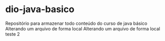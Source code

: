 # dio-java-basico
Repositório para armazenar todo conteúdo do curso de java básico
Alterando um arquivo de forma local
Alterando um arquivo de forma local teste 2